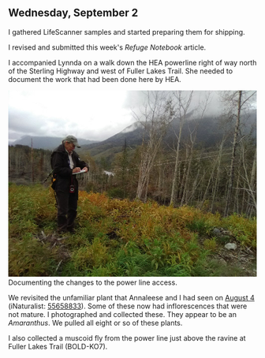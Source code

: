 
## Wednesday, September 2

I gathered LifeScanner samples and started preparing them for shipping.

I revised and submitted this week's *Refuge Notebook* article.

I accompanied Lynnda on a walk down the HEA powerline right of way north of the Sterling Highway and west of Fuller Lakes Trail. She needed to document the work that had been done here by HEA.

![Documenting the changes to the power line access.](2020-09-02_powerline.jpg)\
Documenting the changes to the power line access.

We revisited the unfamiliar plant that Annaleese and I had seen on [August 4](#tuesday-august-4) (iNaturalist: [55658833](https://www.inaturalist.org/observations/55658833)). Some of these now had inflorescences that were not mature. I photographed and collected these. They appear to be an *Amaranthus*. We pulled all eight or so of these plants.

I also collected a muscoid fly from the power line just above the ravine at Fuller Lakes Trail (BOLD-KO7).

